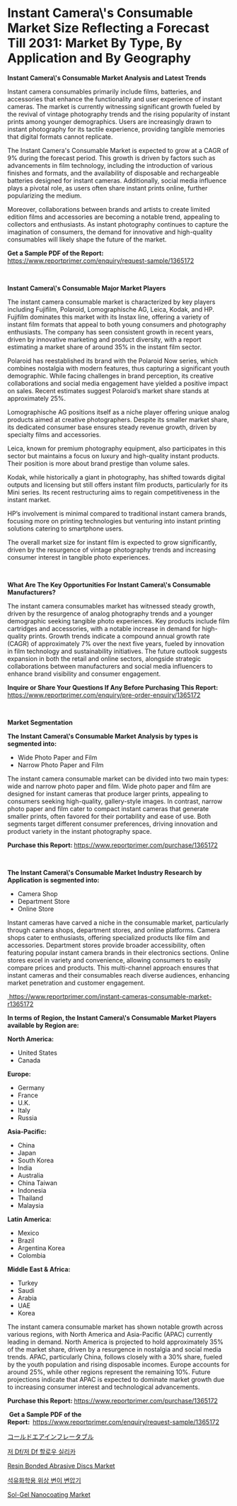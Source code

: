 <p><h1>Instant Camera\'s Consumable Market Size Reflecting a Forecast Till 2031: Market By Type, By Application and By Geography</h1></p><p><strong>Instant Camera\'s Consumable Market Analysis and Latest Trends</strong></p>
<p><p>Instant camera consumables primarily include films, batteries, and accessories that enhance the functionality and user experience of instant cameras. The market is currently witnessing significant growth fueled by the revival of vintage photography trends and the rising popularity of instant prints among younger demographics. Users are increasingly drawn to instant photography for its tactile experience, providing tangible memories that digital formats cannot replicate.</p><p>The Instant Camera's Consumable Market is expected to grow at a CAGR of 9% during the forecast period. This growth is driven by factors such as advancements in film technology, including the introduction of various finishes and formats, and the availability of disposable and rechargeable batteries designed for instant cameras. Additionally, social media influence plays a pivotal role, as users often share instant prints online, further popularizing the medium.</p><p>Moreover, collaborations between brands and artists to create limited edition films and accessories are becoming a notable trend, appealing to collectors and enthusiasts. As instant photography continues to capture the imagination of consumers, the demand for innovative and high-quality consumables will likely shape the future of the market.</p></p>
<p><strong>Get a Sample PDF of the Report:&nbsp;</strong> <a href="https://www.reportprimer.com/enquiry/request-sample/1365172">https://www.reportprimer.com/enquiry/request-sample/1365172</a></p>
<p>&nbsp;</p>
<p><strong>Instant Camera\'s Consumable Major Market Players</strong></p>
<p><p>The instant camera consumable market is characterized by key players including Fujifilm, Polaroid, Lomographische AG, Leica, Kodak, and HP. Fujifilm dominates this market with its Instax line, offering a variety of instant film formats that appeal to both young consumers and photography enthusiasts. The company has seen consistent growth in recent years, driven by innovative marketing and product diversity, with a report estimating a market share of around 35% in the instant film sector.</p><p>Polaroid has reestablished its brand with the Polaroid Now series, which combines nostalgia with modern features, thus capturing a significant youth demographic. While facing challenges in brand perception, its creative collaborations and social media engagement have yielded a positive impact on sales. Recent estimates suggest Polaroid’s market share stands at approximately 25%.</p><p>Lomographische AG positions itself as a niche player offering unique analog products aimed at creative photographers. Despite its smaller market share, its dedicated consumer base ensures steady revenue growth, driven by specialty films and accessories.</p><p>Leica, known for premium photography equipment, also participates in this sector but maintains a focus on luxury and high-quality instant products. Their position is more about brand prestige than volume sales.</p><p>Kodak, while historically a giant in photography, has shifted towards digital outputs and licensing but still offers instant film products, particularly for its Mini series. Its recent restructuring aims to regain competitiveness in the instant market.</p><p>HP’s involvement is minimal compared to traditional instant camera brands, focusing more on printing technologies but venturing into instant printing solutions catering to smartphone users.</p><p>The overall market size for instant film is expected to grow significantly, driven by the resurgence of vintage photography trends and increasing consumer interest in tangible photo experiences.</p></p>
<p>&nbsp;</p>
<p><strong>What Are The Key Opportunities For Instant Camera\'s Consumable Manufacturers?</strong></p>
<p><p>The instant camera consumables market has witnessed steady growth, driven by the resurgence of analog photography trends and a younger demographic seeking tangible photo experiences. Key products include film cartridges and accessories, with a notable increase in demand for high-quality prints. Growth trends indicate a compound annual growth rate (CAGR) of approximately 7% over the next five years, fueled by innovation in film technology and sustainability initiatives. The future outlook suggests expansion in both the retail and online sectors, alongside strategic collaborations between manufacturers and social media influencers to enhance brand visibility and consumer engagement.</p></p>
<p><strong>Inquire or Share Your Questions If Any Before Purchasing This Report:</strong> <a href="https://www.reportprimer.com/enquiry/pre-order-enquiry/1365172">https://www.reportprimer.com/enquiry/pre-order-enquiry/1365172</a></p>
<p>&nbsp;</p>
<p><strong>Market Segmentation</strong></p>
<p><strong>The Instant Camera\'s Consumable Market Analysis by types is segmented into:</strong></p>
<p><ul><li>Wide Photo Paper and Film</li><li>Narrow Photo Paper and Film</li></ul></p>
<p><p>The instant camera consumable market can be divided into two main types: wide and narrow photo paper and film. Wide photo paper and film are designed for instant cameras that produce larger prints, appealing to consumers seeking high-quality, gallery-style images. In contrast, narrow photo paper and film cater to compact instant cameras that generate smaller prints, often favored for their portability and ease of use. Both segments target different consumer preferences, driving innovation and product variety in the instant photography space.</p></p>
<p><strong>Purchase this Report:&nbsp;</strong><a href="https://www.reportprimer.com/purchase/1365172">https://www.reportprimer.com/purchase/1365172</a></p>
<p>&nbsp;</p>
<p><strong>The Instant Camera\'s Consumable Market Industry Research by Application is segmented into:</strong></p>
<p><ul><li>Camera Shop</li><li>Department Store</li><li>Online Store</li></ul></p>
<p><p>Instant cameras have carved a niche in the consumable market, particularly through camera shops, department stores, and online platforms. Camera shops cater to enthusiasts, offering specialized products like film and accessories. Department stores provide broader accessibility, often featuring popular instant camera brands in their electronics sections. Online stores excel in variety and convenience, allowing consumers to easily compare prices and products. This multi-channel approach ensures that instant cameras and their consumables reach diverse audiences, enhancing market penetration and customer engagement.</p></p>
<p><a href="https://www.reportprimer.com/instant-cameras-consumable-market-r1365172">&nbsp;https://www.reportprimer.com/instant-cameras-consumable-market-r1365172</a></p>
<p><strong>In terms of Region, the Instant Camera\'s Consumable Market Players available by Region are:</strong></p>
<p>
    <p> <strong> North America: </strong>
        <ul>
            <li>United States</li>
            <li>Canada</li>
        </ul>
        </p> 
    <p> <strong> Europe: </strong>
        <ul>
            <li>Germany</li>
            <li>France</li>
            <li>U.K.</li>
            <li>Italy</li>
            <li>Russia</li>
        </ul>
        </p> 
    <p> <strong> Asia-Pacific: </strong>
        <ul>
            <li>China</li>
            <li>Japan</li>
            <li>South Korea</li>
            <li>India</li>
            <li>Australia</li>
            <li>China Taiwan</li>
            <li>Indonesia</li>
            <li>Thailand</li>
            <li>Malaysia</li>
        </ul>
        </p> 
    <p> <strong> Latin America: </strong>
        <ul>
            <li>Mexico</li>
            <li>Brazil</li>
            <li>Argentina Korea</li>
            <li>Colombia</li>
        </ul>
        </p> 
    <p> <strong> Middle East & Africa: </strong>
        <ul>
            <li>Turkey</li>
            <li>Saudi</li>
            <li>Arabia</li>
            <li>UAE</li>
            <li>Korea</li>
        </ul>
    </p>
    </p>
<p><p>The instant camera consumable market has shown notable growth across various regions, with North America and Asia-Pacific (APAC) currently leading in demand. North America is projected to hold approximately 35% of the market share, driven by a resurgence in nostalgia and social media trends. APAC, particularly China, follows closely with a 30% share, fueled by the youth population and rising disposable incomes. Europe accounts for around 25%, while other regions represent the remaining 10%. Future projections indicate that APAC is expected to dominate market growth due to increasing consumer interest and technological advancements.</p></p>
<p><strong>Purchase this Report: </strong><a href="https://www.reportprimer.com/purchase/1365172">https://www.reportprimer.com/purchase/1365172</a></p>
<p>&nbsp;<strong>Get a Sample PDF of the Report:&nbsp;&nbsp;</strong><a href="https://www.reportprimer.com/enquiry/request-sample/1365172">https://www.reportprimer.com/enquiry/request-sample/1365172</a></p>
<p><strong></strong></p>
<p><p><a href="https://medium.com/@sandymann91/%E5%86%B7%E6%B0%97%E3%82%A4%E3%83%B3%E3%83%95%E3%83%AC%E3%83%BC%E3%82%BF%E3%83%96%E3%83%AB%E5%B8%82%E5%A0%B4%E3%81%AE%E3%82%A4%E3%83%B3%E3%82%B5%E3%82%A4%E3%83%88-%E8%A3%BD%E5%93%81%E3%82%BF%E3%82%A4%E3%83%97-%E3%82%A2%E3%83%97%E3%83%AA%E3%82%B1%E3%83%BC%E3%82%B7%E3%83%A7%E3%83%B3%E3%83%88%E3%83%AC%E3%83%B3%E3%83%89-%E5%9C%B0%E5%9F%9F%E5%88%86%E6%9E%90-2024%E5%B9%B4%E3%81%8B%E3%82%892031%E5%B9%B4%E3%81%BE%E3%81%A7-c4678768ffad">コールドエアインフレータブル</a></p><p><a href="https://medium.com/@joehodytkiewicz980/%EC%A0%80%EC%A3%BC%ED%8C%8C-%EC%A0%80%EC%86%8C%EC%8B%A4-%EA%B5%B4%EC%A0%88-%EC%8B%A4%EB%A6%AC%EC%B9%B4%EC%97%90-%EB%8C%80%ED%95%9C-%EA%B8%80%EB%A1%9C%EB%B2%8C-%EA%B4%80%EC%A0%90-%EC%8B%9C%EC%9E%A5-%EB%8F%99%ED%96%A5-%EB%8F%84%EC%A0%84-%EA%B3%BC%EC%A0%9C-%EB%B0%8F-%EC%A0%84%EB%A7%9D-2024-2031-a96666c415d4?postPublishedType=repub">저 Df/저 Df 할로우 실리카</a></p><p><a href="https://github.com/WayneGriffin411/Market-Research-Report-List-1/blob/main/resin-bonded-abrasive-discs-market.md">Resin Bonded Abrasive Discs Market</a></p><p><a href="https://medium.com/@joehodytkiewicz980/%EC%84%9D%EC%9C%A0%ED%99%94%ED%95%99-%EC%8B%9C%EC%9E%A5-%EC%A0%84%EB%A7%9D-%EB%B0%8F-%EC%8B%9C%EC%9E%A5-%EC%A0%90%EC%9C%A0%EC%9C%A8-%EB%B6%84%EC%84%9D%EC%9D%84-%EC%9C%84%ED%95%9C-%EC%9C%84%EC%83%81-%EB%B3%80%ED%99%98%EA%B8%B0-%EC%84%B1%EC%9E%A5-%EB%8F%99%ED%96%A5-%EB%B0%8F-%EC%8B%9C%EC%9E%A5-%EC%98%88%EC%B8%A1-2024-2031-321eba6ff4fa?postPublishedType=repub">석유화학용 위상 변이 변압기</a></p><p><a href="https://issuu.com/reportprime-2/docs/sol-gel-nanocoating-market-size-203_796c948837cd15">Sol-Gel Nanocoating Market</a></p></p>